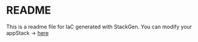 # README
This is a readme file for IaC generated with StackGen.
You can modify your appStack -> [here](http://main.dev.stackgen.com/appstacks/47bf42ff-f185-456d-8e5a-0510583209dc)
